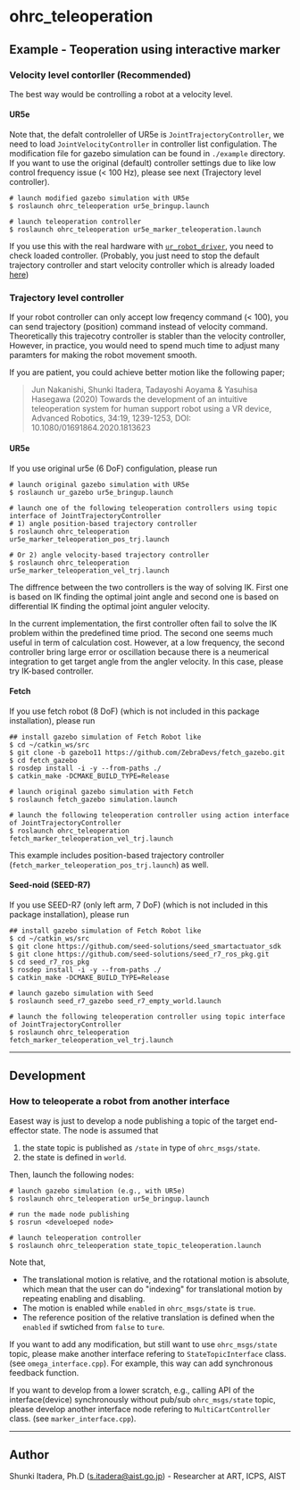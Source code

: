 # ohrc_teleoperation

## Example - Teoperation using interactive marker

### Velocity level contorller (Recommended)
The best way would be controlling a robot at a velocity level.

#### UR5e
Note that, the defalt controleller of UR5e is `JointTrajectoryController`, we need to load `JointVelocityController` in controller list configulation.
The modification file for gazebo simulation can be found in `./example` directory.
If you want to use the original (default) controller settings due to like low control frequency issue (< 100 Hz), please see next (Trajectory level controller). 


```
# launch modified gazebo simulation with UR5e
$ roslaunch ohrc_teleoperation ur5e_bringup.launch

# launch teleoperation controller
$ roslaunch ohrc_teleoperation ur5e_marker_teleoperation.launch
```

If you use this with the real hardware with [`ur_robot_driver`](https://github.com/UniversalRobots/Universal_Robots_ROS_Driver), you need to check loaded controller. (Probably, you just need to stop the default trajectory controller and start velocity controller which is already loaded [here](https://github.com/UniversalRobots/Universal_Robots_ROS_Driver/blob/7b6b62bf81f2a032e0b6c7c8e1046cae35e079c7/ur_robot_driver/config/ur5e_controllers.yaml#L129))


### Trajectory level controller
If your robot controller can only accept low freqency command (< 100), you can send trajectory (position) command instead of velocity command.
Theoretically this trajecotry controller is stabler than the velocity controller,
However, in practice, you would need to spend much time to adjust many paramters for making the robot movement smooth.

If you are patient, you could achieve better motion like the following paper;

>Jun Nakanishi, Shunki Itadera, Tadayoshi Aoyama & Yasuhisa Hasegawa (2020) Towards the development of an intuitive teleoperation system for human support robot using a VR device, Advanced Robotics, 34:19, 1239-1253, DOI: 10.1080/01691864.2020.1813623 


#### UR5e
If you use original ur5e (6 DoF) configulation, please run 
```
# launch original gazebo simulation with UR5e
$ roslaunch ur_gazebo ur5e_bringup.launch

# launch one of the following teleoperation controllers using topic interface of JointTrajectoryController
# 1) angle position-based trajectory controller
$ roslaunch ohrc_teleoperation ur5e_marker_teleoperation_pos_trj.launch

# Or 2) angle velocity-based trajectory controller
$ roslaunch ohrc_teleoperation ur5e_marker_teleoperation_vel_trj.launch
```
The diffrence between the two controllers is the way of solving IK. First one is based on IK finding the optimal joint angle and second one is based on differential IK finding the optimal joint anguler velocity.

In the current implementation, the first controller often fail to solve the IK problem within the predefined time priod. The second one seems much useful in term of calculation cost.
However, at a low frequency, the second controller bring large error or oscillation because there is a neumerical integration to get target angle from the angler velocity. In this case, please try IK-based controller.


#### Fetch
If you use fetch robot (8 DoF) (which is not included in this package installation), please run
```
## install gazebo simulation of Fetch Robot like
$ cd ~/catkin_ws/src
$ git clone -b gazebo11 https://github.com/ZebraDevs/fetch_gazebo.git 
$ cd fetch_gazebo
$ rosdep install -i -y --from-paths ./ 
$ catkin_make -DCMAKE_BUILD_TYPE=Release

# launch original gazebo simulation with Fetch
$ roslaunch fetch_gazebo simulation.launch

# launch the following teleoperation controller using action interface of JointTrajectoryController
$ roslaunch ohrc_teleoperation fetch_marker_teleoperation_vel_trj.launch
```
This example includes position-based trajectory controller (`fetch_marker_teleoperation_pos_trj.launch`) as well.

#### Seed-noid (SEED-R7)
If you use SEED-R7 (only left arm, 7 DoF) (which is not included in this package installation), please run
```
## install gazebo simulation of Fetch Robot like
$ cd ~/catkin_ws/src
$ git clone https://github.com/seed-solutions/seed_smartactuator_sdk
$ git clone https://github.com/seed-solutions/seed_r7_ros_pkg.git
$ cd seed_r7_ros_pkg
$ rosdep install -i -y --from-paths ./ 
$ catkin_make -DCMAKE_BUILD_TYPE=Release

# launch gazebo simulation with Seed
$ roslaunch seed_r7_gazebo seed_r7_empty_world.launch

# launch the following teleoperation controller using topic interface of JointTrajectoryController
$ roslaunch ohrc_teleoperation fetch_marker_teleoperation_vel_trj.launch
```


---
## Development
### How to teleoperate a robot from another interface
Easest way is just to develop a node publishing a topic of the target end-effector state.
The node is assumed that

1. the state topic is published as ``/state`` in type of ``ohrc_msgs/state``.
1. the state is defined in ``world``.

Then, launch the following nodes: 
```
# launch gazebo simulation (e.g., with UR5e)
$ roslaunch ohrc_teleoperation ur5e_bringup.launch

# run the made node publishing 
$ rosrun <develoeped node> 

# launch teleoperation controller
$ roslaunch ohrc_teleoperation state_topic_teleoperation.launch
```

Note that,
- The translational motion is relative, and the rotational motion is absolute, which mean that the user can do "indexing" for translational motion by repeating enabling and disabling. 
- The motion is enabled while ``enabled`` in ``ohrc_msgs/state`` is ``true``.
- The reference position of the relative translation is defined when the ``enabled`` if swtiched from `false` to `ture`.

If you want to add any modification, but still want to use `ohrc_msgs/state` topic, please make another interface refering to `StateTopicInterface` class. (see `omega_interface.cpp`). For example, this way can add synchronous feedback function.

If you want to develop from a lower scratch, e.g., calling API of the interface(device) synchronously without pub/sub `ohrc_msgs/state` topic, please develop another interface node refering to `MultiCartController` class. (see `marker_interface.cpp`).

---
## Author
Shunki Itadera, Ph.D (s.itadera@aist.go.jp) - Researcher at ART, ICPS, AIST